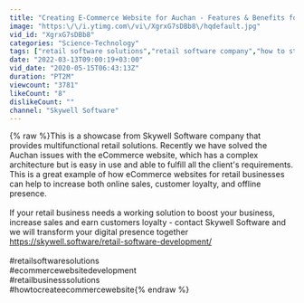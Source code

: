 ```yaml
---
title: "Creating E-Commerce Website for Auchan - Features & Benefits for Retailers - Skywell Software"
image: "https:\/\/i.ytimg.com\/vi\/XgrxG7sDBb8\/hqdefault.jpg"
vid_id: "XgrxG7sDBb8"
categories: "Science-Technology"
tags: ["retail software solutions","retail software company","how to start an online store"]
date: "2022-03-13T09:00:19+03:00"
vid_date: "2020-05-15T06:43:13Z"
duration: "PT2M"
viewcount: "3781"
likeCount: "8"
dislikeCount: ""
channel: "Skywell Software"
---
```

{% raw %}This is a showcase from Skywell Software company that provides multifunctional retail solutions. Recently we have solved the Auchan issues with the eCommerce website, which has a complex architecture but is easy in use and able to fulfill all the client's requirements.<br />This is a great example of how eCommerce websites for retail businesses can help to increase both online sales, customer loyalty, and offline presence.<br /><br />If your retail business needs a working solution to boost your business, increase sales and earn customers loyalty - contact Skywell Software and we will transform your digital presence together <br /><a rel="nofollow" target="blank" href="https://skywell.software/retail-software-development/">https://skywell.software/retail-software-development/</a><br /><br />#retailsoftwaresolutions<br />#ecommercewebsitedevelopment<br />#retailbusinesssolutions<br />#howtocreateecommercewebsite{% endraw %}
